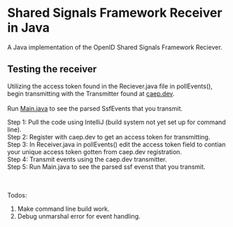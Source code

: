 <h1>
  Shared Signals Framework Receiver in Java
</h1>

A Java implementation of the OpenID Shared Signals Framework Reciever. 

<h2>
  Testing the receiver
</h2>

Utilizing the access token found in the Reciever.java file in pollEvents(), begin transmitting with the Transmitter found at <a href = "https://caep.dev/">caep.dev</a>.<br><br>
Run <a href = "src/main/java/Main.java">Main.java</a> to see the parsed SsfEvents that you transmit. 

Step 1: Pull the code using IntelliJ (build system not yet set up for command line).<br>
Step 2: Register with caep.dev to get an access token for transmitting. <br>
Step 3: In Receiver.java in pollEvents() edit the access token field to contian your unique access token gotten from caep.dev registration. <br>
Step 4: Transmit events using the caep.dev transmitter. <br>
Step 5: Run Main.java to see the parsed ssf evenst that you transmit. <br>

<br><br>
Todos:
1. Make command line build work.
2. Debug unmarshal error for event handling. 

